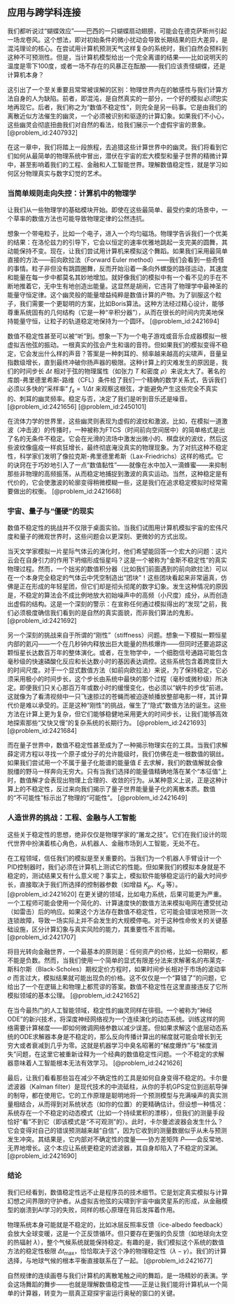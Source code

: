 ## 应用与跨学科连接

我们都听说过“蝴蝶效应”——巴西的一只蝴蝶扇动翅膀，可能会在德克萨斯州引起一场龙卷风。这个想法，即对初始条件的微小扰动会导致长期结果的巨大差异，是混沌理论的核心。在尝试用计算机预测天气这样复杂的系统时，我们自然会预料到这种不可预测性。但是，当计算机模型给出一个完全离谱的结果——比如说明天的温度是零下100度，或者一场不存在的风暴正在酝酿——我们应该责怪蝴蝶，还是计算机本身？

这引出了一个至关重要且常常被误解的区别：物理世界内在的敏感性与我们计算方法自身的人为缺陷。前者，即混沌，是自然真实的一部分，一个好的模拟*必须*忠实地再现它。后者，我们称之为“数值不稳定性”，则完全是另一码事。它是由我们的离散近似方法催生的幽灵，一个必须被识别和驱逐的计算幻象。如果我们不小心，这些幽灵会彻底扭曲我们对自然的看法，给我们展示一个虚假宇宙的景象。 [@problem_id:2407932]

在这一章中，我们将踏上一段旅程，去追猎这些计算世界中的幽灵。我们将看到它们如何从最简单的物理系统中冒出，潜伏在宇宙的宏大模型和量子世界的精微计算中，甚至影响着我们的工程、金融和人工智能世界。理解数值稳定性，就是学习如何区分物理真实与数字幻觉的艺术。

### 当简单规则走向失控：计算机中的物理学

让我们从一些物理学的基础模块开始。即使在这些最简单、最受约束的场景中，一个草率的数值方法也可能导致物理定律的公然违抗。

想象一个带电粒子，比如一个电子，进入一个均匀磁场。物理学告诉我们一个优美的结果：在洛伦兹力的引导下，它会以恒定的速率优雅地跳起一支完美的圆舞，其动能保持不变。现在，让我们尝试用计算机来模拟这个舞蹈。如果我们采用最简单直接的方法——前向欧拉法（Forward Euler method）——我们会看到一些奇怪的事情。粒子非但没有跳圆圈舞，反而开始沿着一条向外螺旋的路径运动，其速度和能量在每一步中都莫名其妙地增加。就好像我们的模拟中有一个看不见的手在不断地推着它，无中生有地创造出能量。这显然是胡闹，它违背了物理学中最神圣的能量守恒定律。这个幽灵般的能量增益纯粹是数值计算的产物。为了驯服这个粒子，我们需要一个更聪明的方案，比如Boris算法。这种方法经过精心设计，能够尊重系统固有的几何结构（它是一种“辛积分器”），从而在很长的时间内完美地保持能量守恒，让粒子的轨道稳定地保持为一个圆环。 [@problem_id:2421694]

数值不稳定性甚至可以被“听”到。想象一下为一个电子游戏或音乐合成器模拟一根虚拟吉他弦的振动。一根真实的弦会产生和谐的音符。但如果我们的模拟变得不稳定，它会发出什么样的声音？答案是一种刺耳的、频率越来越高的尖啸声，音量呈指数级增长，直到最终冲破你扬声器的极限。这种计算上的灾难发生的原因是，我们的时间步长 $\Delta t$ 相对于弦的物理属性（如张力 $T$ 和密度 $\rho$）来说太大了。著名的库朗-弗里德里希斯-路维（CFL）条件给了我们一个精确的数学关系式，告诉我们必须以多快的“采样率” $f_s = 1/\Delta t$ 来观察这根弦，才能避免产生这些完全不真实的、刺耳的幽灵频率。稳定与否，决定了我们是听到音乐还是噪音。 [@problem_id:2421656] [@problem_id:2450101]

在流体力学的世界里，这些幽灵则表现为虚假的波纹和激波。比如，在模拟一道激波（冲击波）的传播时，一种被称为FTCS（时间前向空间居中）的简单格式是出了名的无条件不稳定。它会在光滑的流场中激发出微小的、棋盘状的波纹，然后这些波纹像瘟疫一样疯狂增长，最终彻底淹没真实的物理现象。为了对抗这种不稳定性，科学家们发明了像拉克斯-弗里德里希斯（Lax-Friedrichs）这样的格式。它的诀窍在于巧妙地引入了一点“数值黏性”——就像在水中加入一滴蜂蜜——来抑制那些非物理的高频振荡，从而稳定地捕捉到激波的真实运动。当然，这种稳定是有代价的，它会使激波的轮廓变得稍微模糊一些，这是我们在追求稳定模拟时经常需要做出的权衡。 [@problem_id:2421668]

### 宇宙、量子与“僵硬”的现实

数值不稳定性的挑战并不仅限于桌面实验。当我们试图用计算机模拟宇宙的宏伟尺度和量子的微观世界时，这些问题会以更深刻、更微妙的方式出现。

当天文学家模拟一片星际气体云的演化时，他们希望能回答一个宏大的问题：这片云会在自身引力的作用下坍缩形成恒星吗？这是一个被称为“金斯不稳定性”的真实物理过程。然而，一个拙劣的数值积分器（比如我们前面遇到的前向欧拉法）可以在一个本身完全稳定的气体云中凭空制造出“团块”！这些团块看起来非常逼真，仿佛是正在形成的年轻星团，但它们却是彻头彻尾的数字幻象。发生这种情况的原因是，不稳定的算法会不成比例地放大初始噪声中的高频（小尺度）成分，从而创造出虚假的结构。这是一个深刻的警示：在宣称任何通过模拟得出的“发现”之前，我们必须极度确信我们看到的是自然的真实面貌，而非我们算法的鬼影。 [@problem_id:2421692]

另一个深刻的挑战来自于所谓的“刚性”（stiffness）问题。想象一下模拟一颗恒星内部的氦闪——一个在几秒钟内释放出巨大能量的热核爆炸——但同时还要追踪这颗恒星长达数百万年的整体演化。或者，在生物学中，一个细胞信号通路可能包含毫秒级的快速磷酸化反应和长达数小时的基因表达调控。这些系统包含着跨度巨大的时间尺度。对于一个显式数值方法（如前向欧拉法）来说，为了保持稳定，它必须采用极小的时间步长，这个步长由系统中最快的那个过程（毫秒或微秒级）所决定。即便我们只关心那百万年或数小时的缓慢变化，也必须以“蜗牛的步伐”前进。这就像为了看清视频中一只飞速掠过的苍蝇而被迫逐帧播放整部电影一样，其计算代价是难以承受的。正是这种“刚性”的挑战，催生了“隐式”数值方法的诞生。这些方法在计算上更为复杂，但它们能够稳健地采用更大的时间步长，让我们能够高效地探索那些“又快又慢”的复杂系统的长期行为。 [@problem_id:2421693] [@problem_id:2421684]

而在量子世界中，数值不稳定性甚至成为了一种揭示物理实在的工具。当我们求解薛定谔方程以寻找一个原子或分子的允许能级时，我们仿佛在走一根数值的钢丝。如果我们尝试用一个不属于量子化能谱的能量值 $E$ 去求解，我们的数值解就会像脱缰的野马一样奔向无穷大。只有当我们选择的能量值精确地落在某个“本征值”上时，数值解才会表现出物理上合理的、收敛的行为。从某种意义上说，正是这种计算上的不稳定性，反过来向我们揭示了量子世界能量量子化的离散本质。数值的“不可能性”标示出了物理的“可能性”。 [@problem_id:2421649]

### 人造世界的挑战：工程、金融与人工智能

这些关于稳定性的思想，绝非仅仅是物理学家的“屠龙之技”。它们在我们设计的现代世界中扮演着核心角色，从机器人、金融市场到人工智能，无处不在。

在工程领域，信任我们的模拟是至关重要的。当我们为一个机器人手臂设计一个PID控制器时，我们必须在计算机上测试它的性能。但如果我们的模拟本身就是不稳定的，测试结果又有什么意义呢？事实上，模拟软件能够稳定运行的最大时间步长，直接取决于我们所选择的控制器参数（如增益 $K_p$、$K_d$ 等）。 [@problem_id:2421620] 在更关键的领域，比如电力系统，后果可能更为严重。一个工程师可能会使用一个简化的、计算速度快的数值方法来模拟电网在遭受扰动（如雷击）后的响应。如果这个方法存在数值不稳定性，它可能会错误地预测一次连锁故障，导致一场实际上并不会发生的大规模停电。对于这种性命攸关的关键基础设施，区分计算幻象与真实风险的能力，其重要性不言而喻。 [@problem_id:2421707]

将目光转向金融世界，一个最基本的原则是：任何资产的价格，比如一份期权，都不能是负数。然而，当我们使用一个简单的显式有限差分法来求解著名的布莱克-斯科尔斯（Black-Scholes）期权定价方程时，如果时间步长相对于市场的波动率 $\sigma$ 而言过大，模拟结果就可能出现负的价格。这不仅仅是一个“算错了”的问题，它给出了一个在逻辑上和物理上都荒谬的答案。数值不稳定性在这里直接违反了它所模拟领域的基本公理。 [@problem_id:2421652]

在当今最热门的人工智能领域，稳定性的幽灵同样在徘徊。一个被称为“神经ODE”的新兴技术，将深度神经网络视为一个连续演化的动态系统。训练这样的网络需要计算梯度——即如何微调网络参数以减少误差。但如果求解这个底层动态系统的ODE求解器本身是不稳定的，那么反向传播计算出的梯度就可能会增长到无穷大或者衰减到几乎为零。这就是机器学习中臭名昭著的“梯度爆炸”与“梯度消失”问题，在这里它被重新诠释为一个经典的数值稳定性问题。一个不稳定的求解器意味着人工智能根本无法有效学习。 [@problem_id:2421626]

最后，让我们看看那些旨在减少不确定性的工具是如何自身变得不稳定的。卡尔曼滤波器（Kalman filter）是现代技术的中流砥柱，从你的手机GPS定位到巡航导弹的制导，都在使用它。它的工作原理是聪明地将一个预测模型与充满噪声的真实测量相结合，从而得到对系统状态（如你的位置）的更精确估计。但设想一种情况：系统存在一个不稳定的动态模式（比如一个持续累积的漂移），但我们的测量手段恰好“看”不到它（即该模式是“不可观测”的）。此时，卡尔曼滤波器会发生什么？它会变得对自己的错误预测越来越“自信”，因为它收到的测量数据似乎从未与预测发生冲突。其结果是，它内部对不确定性的度量——协方差矩阵 $P$——会反常地、无界地增长。这个本应让系统更稳定的滤波器，其自身却陷入了不稳定的深渊。 [@problem_id:2421690]

### 结论

我们已经看到，数值稳定性远不止是程序员的技术细节。它是划定真实模拟与计算幻想之间界限的守护者。从虚拟吉他弦的尖啸到宇宙中幽灵星系的形成，从金融模型的崩溃到AI学习的失败，同样的核心原理在背后发挥着作用。

物理系统本身可能就是不稳定的，比如冰层反照率反馈（ice-albedo feedback）会放大全球变暖，这是一个正反馈循环。但只要存在更强的负反馈（如地球向太空的热辐射 $\lambda$），整个气候系统就能保持稳定。有趣的是，我们模拟这个系统的数值方法的稳定性极限 $\Delta t_{\text{max}}$，恰恰取决于这个净的物理稳定性（$\lambda - \gamma$）。我们的计算选择，与地球气候的根本平衡直接联系在了一起。 [@problem_id:2421677]

自然规律的连续画卷与我们计算机的离散笔触之间的舞蹈，是一场精妙的表演。学会这场舞蹈的舞步——也就是理解数值稳定性——正是让我们能将计算机从一个简单的计算器，转变为一扇真正窥探宇宙运行奥秘的窗口的关键。